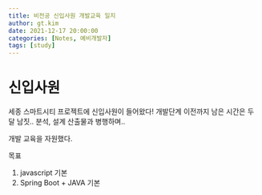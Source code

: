 ```yaml
---
title: 비전공 신입사원 개발교육 일지
author: gt.kim
date: 2021-12-17 20:00:00
categories: [Notes, 예비개발자]
tags: [study]
---
```


# 신입사원

세종 스마트시티 프로젝트에 신입사원이 들어왔다!
개발단계 이전까지 남은 시간은 두 달 남짓.. 분석, 설계 산출물과 병행하며..

개발 교육을 자원했다.


목표
1) javascript 기본
2) Spring Boot + JAVA 기본


